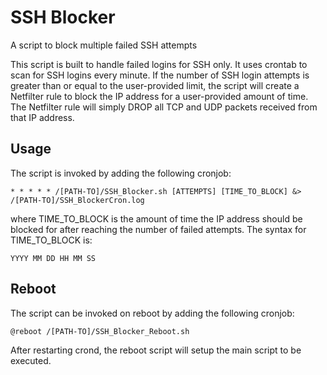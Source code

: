 <h1>SSH Blocker</h1>

A script to block multiple failed SSH attempts

This script is built to handle failed logins for SSH only. It uses crontab to scan for SSH logins every minute.
If the number of SSH login attempts is greater than or equal to the user-provided limit, the script will create
a Netfilter rule to block the IP address for a user-provided amount of time. The Netfilter rule will simply DROP
all TCP and UDP packets received from that IP address.

<h2>Usage</h2>

The script is invoked by adding the following cronjob:

`* * * * * /[PATH-TO]/SSH_Blocker.sh [ATTEMPTS] [TIME_TO_BLOCK] &> /[PATH-TO]/SSH_BlockerCron.log`

where TIME_TO_BLOCK is the amount of time the IP address should be blocked for after reaching the number of failed attempts.
The syntax for TIME_TO_BLOCK is:

`YYYY MM DD HH MM SS`

<h2>Reboot</h2>

The script can be invoked on reboot by adding the following cronjob:

`@reboot /[PATH-TO]/SSH_Blocker_Reboot.sh`

After restarting crond, the reboot script will setup the main script to be executed.
